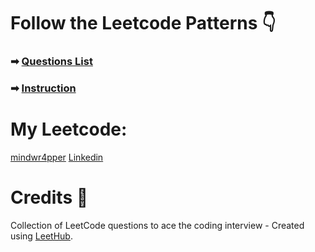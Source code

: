 # Follow the Leetcode Patterns 👇

### ➡ [Questions List](https://seanprashad.com/leetcode-patterns/)

### ➡ [Instruction](https://github.com/SeanPrashad/leetcode-patterns)

# My Leetcode:

[mindwr4pper](https://leetcode.com/mindwr4pper/) [Linkedin](https://www.linkedin.com/in/apurva866/)

# Credits 🥇

Collection of LeetCode questions to ace the coding interview - Created using [LeetHub](https://github.com/QasimWani/LeetHub).
